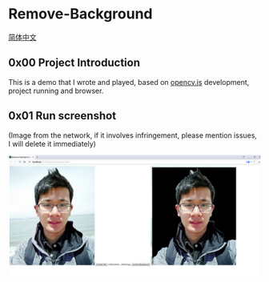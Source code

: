 # Remove-Background

[简体中文](./readme-zh.md)

## 0x00 Project Introduction
This is a demo that I wrote and played, based on [opencv.js](https://opencv.org) development, project running and browser.

## 0x01 Run screenshot
(Image from the network, if it involves infringement, please mention issues, I will delete it immediately)

<img src="Screenshot from 2018-12-29 15-51-14.png" alt='Run screenshot'>
